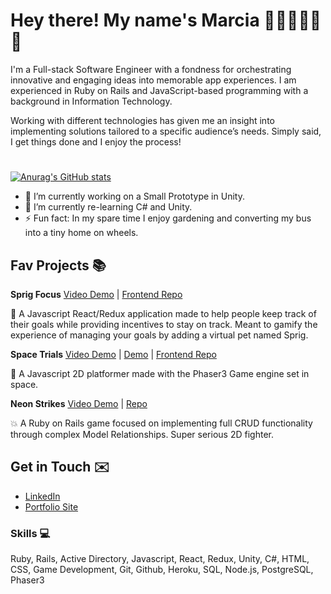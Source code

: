 # Hey there! My name's Marcia 🌲🌲🌲🚌🌲🌲

I'm a Full-stack Software Engineer with a fondness for orchestrating innovative and engaging ideas into memorable app experiences. I am experienced in Ruby on Rails and JavaScript-based programming with a background in Information Technology. 

Working with different technologies has given me an insight into implementing solutions tailored to a specific audience’s needs. Simply said, I get things done and I enjoy the process!
#
[![Anurag's GitHub stats](https://github-readme-stats.vercel.app/api?username=Marcia-Free&show_icons=true&theme=merko)](https://github.com/anuraghazra/github-readme-stats)

- 🔭 I’m currently working on a Small Prototype in Unity.
- 🌱 I’m currently re-learning C# and Unity.
- ⚡ Fun fact: In my spare time I enjoy gardening and converting my bus into a tiny home on wheels.

## Fav Projects 📚

**Sprig Focus**  [Video Demo](https://youtu.be/CcOCqLTyt8E) | [Frontend Repo](https://github.com/Marcia-Free/Sprig_Focus_frontend)

🌿 A Javascript React/Redux application made to help people keep track of their goals while providing incentives to stay on track. Meant to gamify the experience of managing your goals by adding a virtual pet named Sprig.

**Space Trials**  [Video Demo](https://youtu.be/5gz5DKMdtH8) | [Demo](https://muhidin123.github.io/space-invaders-game-fe/) | [Frontend Repo](https://github.com/Marcia-Free/Space_Trials_frontend)

🌌 A Javascript 2D platformer made with the Phaser3 Game engine set in space.


**Neon Strikes**  [Video Demo](https://youtu.be/A_axRZ3ixBY) | [Repo](https://github.com/Marcia-Free/Neon_Strikes)

💥 A Ruby on Rails game focused on implementing full CRUD functionality through complex Model Relationships. Super serious 2D fighter.



## Get in Touch ✉️
- [LinkedIn](http://www.linkedin.com/in/marcia-freeman)
- [Portfolio Site](https://marcia-freeman.com)



### Skills 💻
Ruby, Rails, Active Directory, Javascript, React, Redux, Unity, C#, HTML, CSS, Game Development, Git, Github, Heroku, SQL, Node.js, PostgreSQL, Phaser3



<!--
**Marcia-Free/Marcia-Free** is a ✨ _special_ ✨ repository because its `README.md` (this file) appears on your GitHub profile.

- [Website](http://marcia-freeman.com)

Here are some ideas to get you started:

- 🔭 I’m currently working on ...
- 🌱 I’m currently learning ...
- 👯 I’m looking to collaborate on ...
- 🤔 I’m looking for help with ...
- 💬 Ask me about ...
- 📫 How to reach me: ...
- 😄 Pronouns: ...
- ⚡ Fun fact: ...
-->
